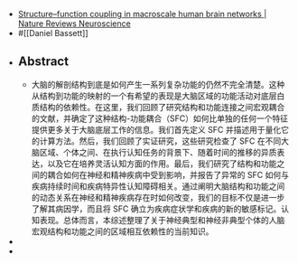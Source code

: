 - [Structure–function coupling in macroscale human brain networks | Nature Reviews Neuroscience](https://www.nature.com/articles/s41583-024-00846-6)
- #[[Daniel Bassett]]
- ## Abstract
	- 大脑的解剖结构到底是如何产生一系列复杂功能的仍然不完全清楚。这种从结构到功能的映射的一个有希望的表现是大脑区域的功能活动对底层白质结构的依赖性。在这里，我们回顾了研究结构和功能连接之间宏观耦合的文献，并确定了这种结构-功能耦合（SFC）如何比单独的任何一个特征提供更多关于大脑底层工作的信息。我们首先定义 SFC 并描述用于量化它的计算方法。然后，我们回顾了实证研究，这些研究检查了 SFC 在不同大脑区域、个体之间、在执行认知任务的背景下、随着时间的推移的异质表达，以及它在培养灵活认知方面的作用。最后，我们研究了结构和功能之间的耦合如何在神经和精神疾病中受到影响，并报告了异常的 SFC 如何与疾病持续时间和疾病特异性认知障碍相关。通过阐明大脑结构和功能之间的动态关系在神经和精神疾病存在时如何改变，我们的目标不仅是进一步了解其病因学，而且将 SFC 确立为疾病症状学和疾病的新的敏感标记。认知表现。总体而言，本综述整理了关于神经典型和神经非典型个体的人脑宏观结构和功能之间的区域相互依赖性的当前知识。
-
-